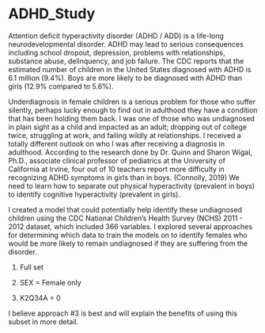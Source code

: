 # ADHD_Study

Attention deficit hyperactivity disorder (ADHD / ADD) is a life-long neurodevelopmental disorder. ADHD may lead to serious consequences including school dropout, depression, problems with relationships, substance abuse, delinquency, and job failure. The CDC reports that the estimated number of children in the United States diagnosed with ADHD is 6.1 million (9.4%). Boys are more likely to be diagnosed with ADHD than girls (12.9% compared to 5.6%). 

Underdiagnosis in female children is a serious problem for those who suffer silently, perhaps lucky enough to find out in adulthood they have a condition that has been holding them back. I was one of those who was undiagnosed in plain sight as a child and impacted as an adult; dropping out of college twice, struggling at work, and failing wildly at relationships. I received a totally different outlook on who I was after receiving a diagnosis in adulthood. According to the research done by Dr. Quinn and Sharon Wigal, Ph.D., associate clinical professor of pediatrics at the University of California at Irvine, four out of 10 teachers report more difficulty in recognizing ADHD symptoms in girls than in boys. (Connolly, 2019) We need to learn how to separate out physical hyperactivity (prevalent in boys) to identify cognitive hyperactivity (prevalent in girls). 

I created a model that could potentially help identify these undiagnosed children using the CDC National Children’s Health Survey (NCHS) 2011 - 2012 dataset, which included 366 variables. I explored several approaches for determining which data to train the models on to identify females who would be more likely to remain undiagnosed if they are suffering from the disorder. 

1. Full set

2. SEX = Female only

3. K2Q34A = 0

I believe approach #3 is best and will explain the benefits of using this subset in more detail.

